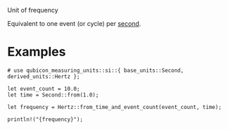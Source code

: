 Unit of frequency

Equivalent to one event (or cycle) per [second](crate::si::base_units::Second).

# Examples
```
# use qubicon_measuring_units::si::{ base_units::Second, derived_units::Hertz };

let event_count = 10.0;
let time = Second::from(1.0);

let frequency = Hertz::from_time_and_event_count(event_count, time);

println!("{frequency}");
```